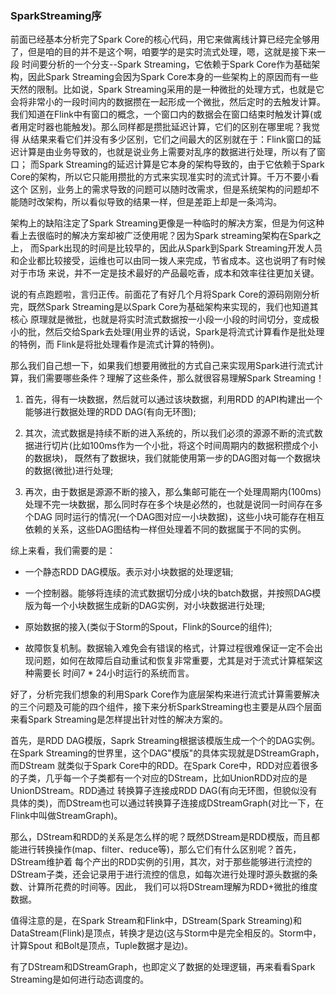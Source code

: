 ### SparkStreaming序

前面已经基本分析完了Spark Core的核心代码，用它来做离线计算已经完全够用了，但是咱的目的并不是这个啊，咱要学的是实时流式处理，嗯，这就是接下来一段
时间要分析的一个分支--Spark Streaming，它依赖于Spark Core作为基础架构，因此Spark Streaming会因为Spark Core本身的一些架构上的原因而有一些
天然的限制。比如说，Spark Streaming采用的是一种微批的处理方式，也就是它会将非常小的一段时间内的数据攒在一起形成一个微批，然后定时的去触发计算。
我们知道在Flink中有窗口的概念，一个窗口内的数据会在窗口结束时触发计算(或者用定时器也能触发)。那么同样都是攒批延迟计算，它们的区别在哪里呢？我觉得
从结果来看它们并没有多少区别，它们之间最大的区别就在于：Flink窗口的延迟计算是由业务导致的，也就是说业务上需要对乱序的数据进行处理，所以有了窗口；
而Spark Streaming的延迟计算是它本身的架构导致的，由于它依赖于Spark Core的架构，所以它只能用攒批的方式来实现准实时的流式计算。千万不要小看这个
区别，业务上的需求导致的问题可以随时改需求，但是系统架构的问题却不能随时改架构，所以看似导致的结果一样，但是差距上却是一条鸿沟。

架构上的缺陷注定了Spark Streaming更像是一种临时的解决方案，但是为何这种看上去很临时的解决方案却被广泛使用呢？因为Spark streaming架构在Spark之上，
而Spark出现的时间是比较早的，因此从Spark到Spark Streaming开发人员和企业都比较接受，运维也可以由同一拨人来完成，节省成本。这也说明了有时候对于市场
来说，并不一定是技术最好的产品最吃香，成本和效率往往更加关键。

说的有点跑题啦，言归正传。前面花了有好几个月将Spark Core的源码刚刚分析完，既然Spark Streaming是以Spark Core为基础架构来实现的，我们也知道其核心
原理就是微批，也就是将实时流式数据按一小段一小段的时间切分，变成极小的批，然后交给Spark去处理(用业界的话说，Spark是将流式计算看作是批处理的特例，而
Flink是将批处理看作是流式计算的特例)。

那么我们自己想一下，如果我们想要用微批的方式自己来实现用Spark进行流式计算，我们需要哪些条件？理解了这些条件，那么就很容易理解Spark Streaming！
  1. 首先，得有一块数据，然后就可以通过该块数据，利用RDD 的API构建出一个能够进行数据处理的RDD DAG(有向无环图);

  2. 其次，流式数据是持续不断的进入系统的，所以我们必须的源源不断的流式数据进行切片(比如100ms作为一个小批，将这个时间周期内的数据积攒成个小的数据块)，
  既然有了数据块，我们就能使用第一步的DAG图对每一个数据块的数据(微批)进行处理;

  3. 再次，由于数据是源源不断的接入，那么集邮可能在一个处理周期内(100ms)处理不完一块数据，那么同时存在多个块是必然的，也就是说同一时间存在多个DAG
  同时运行的情况(一个DAG图对应一小块数据)，这些小块可能存在相互依赖的关系，这些DAG图结构一样但处理着不同的数据属于不同的实例。

综上来看，我们需要的是：
  * 一个静态RDD DAG模版。表示对小块数据的处理逻辑;

  * 一个控制器。能够将连续的流式数据切分成小块的batch数据，并按照DAG模版为每一个小块数据生成新的DAG实例，对小块数据进行处理;

  * 原始数据的接入(类似于Storm的Spout，Flink的Source的组件);

  * 故障恢复机制。数据输入难免会有错误的格式，计算过程很难保证一定不会出现问题，如何在故障后自动重试和恢复非常重要，尤其是对于流式计算框架这种需要长
  时间7 * 24小时运行的系统而言。

好了，分析完我们想象的利用Spark Core作为底层架构来进行流式计算需要解决的三个问题及可能的四个组件，接下来分析SparkStreaming也主要是从四个层面来看Spark
Streaming是怎样提出针对性的解决方案的。

首先，是RDD DAG模版，Saprk Streaming根据该模版生成一个个的DAG实例。在Spark Streaming的世界里，这个DAG"模版"的具体实现就是DStreamGraph，而DStream
就类似于Spark Core中的RDD。在Spark Core中，RDD对应着很多的子类，几乎每一个子类都有一个对应的DStream，比如UnionRDD对应的是UnionDStream。RDD通过
转换算子连接成RDD DAG(有向无环图，但貌似没有具体的类)，而DStream也可以通过转换算子连接成DStreamGraph(对比一下，在Flink中叫做StreamGraph)。

那么，DStream和RDD的关系是怎么样的呢？既然DStream是RDD模版，而且都能进行转换操作(map、filter、reduce等)，那么它们有什么区别呢？首先，DStream维护着
每个产出的RDD实例的引用，其次，对于那些能够进行流控的DStream子类，还会记录用于进行流控的信息，如每次进行处理时源头数据的条数、计算所花费的时间等。因此，
我们可以将DStream理解为RDD+微批的维度数据。

值得注意的是，在Spark Stream和Flink中，DStream(Spark Streaming)和DataStream(Flink)是顶点，转换才是边(这与Storm中是完全相反的。Storm中，计算Spout
和Bolt是顶点，Tuple数据才是边)。

有了DStream和DStreamGraph，也即定义了数据的处理逻辑，再来看看Spark Streaming是如何进行动态调度的。